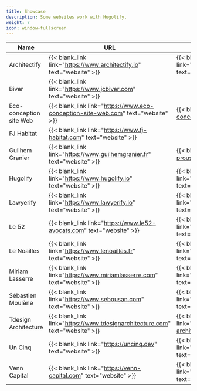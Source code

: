 ```yaml
---
title: Showcase
description: Some websites work with Hugolify.
weight: 7
icon: window-fullscreen
---
```


| Name | URL | Repository |
|----------|-|-|
| Architectify | {{< blank_link link="https://www.architectify.io" text="website" >}} | {{< blank_link link="https://github.com/sebousan/architectify-www" text="repository" >}} |
| Biver | {{< blank_link link="https://www.jcbiver.com" text="website" >}} | |
| Eco-conception site Web | {{< blank_link link="https://www.eco-conception-site-web.com" text="website" >}} | {{< blank_link link="https://github.com/sebousan/eco-conception-site-web" text="repository" >}} |
| FJ Habitat | {{< blank_link link="https://www.fj-habitat.com" text="website" >}} | |
| Guilhem Granier | {{< blank_link link="https://www.guilhemgranier.fr" text="website" >}} | {{< blank_link link="https://github.com/arthaud-proust-pro/guilhemgranier.fr" text="repository" >}} |
| Hugolify | {{< blank_link link="https://www.hugolify.io" text="website" >}} | {{< blank_link link="https://github.com/sebousan/hugolify-www" text="repository" >}} |
| Lawyerify | {{< blank_link link="https://www.lawyerify.io" text="website" >}} | {{< blank_link link="https://github.com/sebousan/lawyerify-www" text="repository" >}} |
| Le 52 | {{< blank_link link="https://www.le52-avocats.com" text="website" >}} | {{< blank_link link="https://github.com/sebousan/le52-avocats" text="repository" >}} |
| Le Noailles | {{< blank_link link="https://www.lenoailles.fr" text="website" >}} | {{< blank_link link="https://github.com/sebousan/lenoailles" text="repository" >}} |
| Miriam Lasserre | {{< blank_link link="https://www.miriamlasserre.com" text="website" >}} | {{< blank_link link="https://github.com/sebousan/miriamlasserre" text="repository" >}} |
| Sébastien Moulène | {{< blank_link link="https://www.sebousan.com" text="website" >}} | {{< blank_link link="https://github.com/sebousan/sebastienmoulene" text="repository" >}} |
| Tdesign Architecture | {{< blank_link link="https://www.tdesignarchitecture.com" text="website" >}} | {{< blank_link link="https://github.com/sebousan/tdesign-architecture" text="repository" >}} |
| Un Cinq | {{< blank_link link="https://uncinq.dev" text="website" >}} | {{< blank_link link="https://github.com/sebousan/uncinq.dev" text="repository" >}} |
| Venn Capital | {{< blank_link link="https://venn-capital.com" text="website" >}} | {{< blank_link link="https://github.com/sebousan/venn-capital" text="repository" >}} |